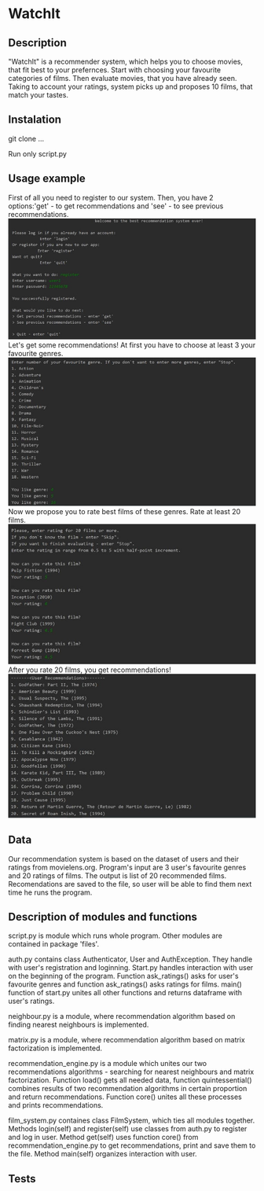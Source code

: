# WatchIt
## Description
"WatchIt" is a recommender system, which helps you to choose movies, that fit best to your prefernces. Start with choosing your
favourite categories of films. Then evaluate movies, that you have already seen. Taking to account your ratings, system picks up and 
proposes 10 films, that match your tastes. 
## Instalation
git clone ...

Run only script.py
## Usage example
First of all you need to register to our system. Then, you have 2 options:'get' - to get recommendations and 'see' - to see previous recommendations. ![](images/start.jpg)
Let's get some recommendations! At first you have to choose at least 3 your favourite genres. ![](images/genres.jpg)
Now we propose you to rate best films of these genres. Rate at least 20 films. ![](images/rating.jpg)
After you rate 20 films, you get recommendations! ![](images/rec.jpg)
## Data 
Our recommendation system is based on the dataset of users and their ratings from movielens.org. Program's input are 3 user's favourite genres and 20 ratings of films. The output is list of 20 recommended films. Recomendations are saved to the file, so user will be able to find them next time he runs the program. 
## Description of modules and functions
script.py is module which runs whole program. Other modules are contained in package 'files'.

auth.py contains class Authenticator, User and AuthException. They handle with user's registration and loginning. Start.py handles interaction with user on the beginning of the program. Function ask_ratings() asks for user's favourite genres and function ask_ratings() asks ratings for films. main() function of start.py unites all other functions and returns dataframe with user's ratings. 

neighbour.py is a module, where recommendation algorithm based on finding nearest neighbours is implemented. 

matrix.py is a module, where recommendation algorithm based on matrix factorization is implemented. 


recommendation_engine.py is a module which unites our two recommendations algorithms - searching for nearest neighbours and matrix factorization. Function load() gets all needed data, function quintessential() combines results of two recommendation algorithms in certain proportion and return recommendations. Function core() unites all these processes and prints recommendations. 

film_system.py containes class FilmSystem, which ties all modules together. Methods login(self) and register(self) use classes from auth.py to register and log in user. Method get(self) uses function core() from recommendation_engine.py to get recommendations, print and save them to the file. Method main(self) organizes interaction with user.

## Tests
